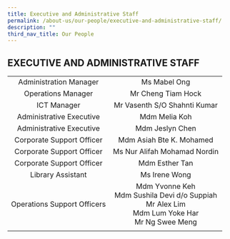 ```yaml
---
title: Executive and Administrative Staff
permalink: /about-us/our-people/executive-and-administrative-staff/
description: ""
third_nav_title: Our People
---
```

## EXECUTIVE AND ADMINISTRATIVE STAFF

| | |
|:---:|:---:|
| Administration Manager | Ms Mabel Ong |
| Operations Manager | Mr Cheng Tiam Hock |
| ICT Manager | Mr Vasenth S/O Shahnti Kumar  |
| Administrative Executive | Mdm Melia Koh |
|  Administrative Executive | Mdm Jeslyn Chen  |
|   Corporate Support Officer | Mdm Asiah Bte K. Mohamed |
|   Corporate Support Officer | Ms Nur Alifah Mohamad Nordin  |
|   Corporate Support Officer |  Mdm Esther Tan |
| Library Assistant | Ms Irene Wong |
|  Operations Support Officers | Mdm Yvonne Keh<br>Mdm Sushila Devi d/o Suppiah<br>Mr Alex Lim<br>Mdm Lum Yoke Har<br>Mr Ng Swee Meng |
| | |